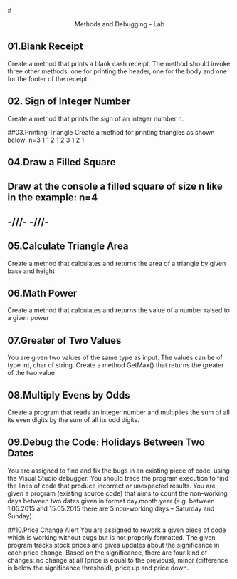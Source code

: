 #<p align="center"> Methods and Debugging - Lab <p>

## 01.Blank Receipt
Create a method that prints a blank cash receipt. The method should invoke three other methods: one for printing the header, one for the body and one for the footer of the receipt. 

## 02.	Sign of Integer Number
Create a method that prints the sign of an integer number n.

##03.Printing Triangle
Create a method for printing triangles as shown below: n=3
1
1 2
1 2 3
1 2
1

## 04.Draw a Filled Square
Draw at the console a filled square of size n like in the example: n=4
--------
-\/\/\/-
-\/\/\/-
--------

## 05.Calculate Triangle Area
Create a method that calculates and returns the area of a triangle by given base and height

## 06.Math Power
Create a method that calculates and returns the value of a number raised to a given power

## 07.Greater of Two Values
You are given two values of the same type as input. The values can be of type int, char of string. Create a method GetMax() that returns the greater of the two value

## 08.Multiply Evens by Odds
Create a program that reads an integer number and multiplies the sum of all its even digits by the sum of all its odd digits.

## 09.Debug the Code: Holidays Between Two Dates
You are assigned to find and fix the bugs in an existing piece of code, using the Visual Studio debugger. You should trace the program execution to find the lines of code that produce incorrect or unexpected results.
You are given a program (existing source code) that aims to count the non-working days between two dates given in format day.month.year (e.g. between 1.05.2015 and 15.05.2015 there are 5 non-working days – Saturday and Sunday).

##10.Price Change Alert
You are assigned to rework a given piece of code which is working without bugs but is not properly formatted. 
The given program tracks stock prices and gives updates about the significance in each price change. Based on the significance, there are four kind of changes: no change at all (price is equal to the previous), minor (difference is below the significance threshold), price up and price down. 
